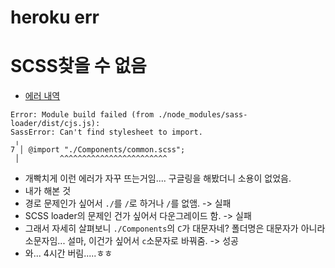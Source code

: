 # heroku err

# SCSS찾을 수 없음
- <a href="https://dashboard.heroku.com/apps/18fdaa63-a383-4fd1-8d1f-a725f77320f0/activity/builds/e62dcefb-e4cc-4ef3-a8ce-1b516ac6fdf2">에러 내역</a>
```
Error: Module build failed (from ./node_modules/sass-loader/dist/cjs.js):
SassError: Can't find stylesheet to import.
 ╷
7 │ @import "./Components/common.scss";
 │         ^^^^^^^^^^^^^^^^^^^^^^^^
 ```
 - 개빡치게 이런 에러가 자꾸 뜨는거임.... 구글링을 해봤더니 소용이 없었음.
 - 내가 해본 것
  - 경로 문제인가 싶어서 `./`를 `/`로 하거나 `/`를 없앰. -> 실패
  - SCSS loader의 문제인 건가 싶어서 다운그레이드 함. -> 실패
  - 그래서 자세히 살펴보니 `./Components`의 `C`가 대문자네? 폴더명은 대문자가 아니라 소문자임... 설마, 이건가 싶어서 `c`소문자로 바꿔줌. -> 성공
  - 와... 4시간 버림.....ㅎㅎ

